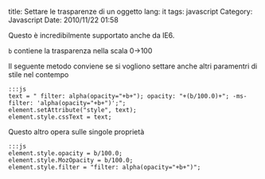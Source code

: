 title: Settare le trasparenze di un oggetto
lang: it
tags: javascript
Category: Javascript
Date: 2010/11/22 01:58

Questo è incredibilmente supportato anche da IE6.

`b` contiene la trasparenza nella scala 0->100

Il seguente metodo conviene se si vogliono settare anche altri paramentri di stile nel contempo

	:::js
	text = " filter: alpha(opacity="+b+"); opacity: "+(b/100.0)+"; -ms-filter: 'alpha(opacity="+b+")';";
	element.setAttribute("style", text);
	element.style.cssText = text;

Questo altro opera sulle singole proprietà

	:::js
	element.style.opacity = b/100.0;
	element.style.MozOpacity = b/100.0;
	element.style.filter = "filter: alpha(opacity="+b+")";
